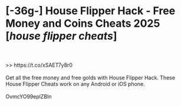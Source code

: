 # [-36g-] House Flipper Hack - Free Money and Coins Cheats 2025 [*house flipper cheats*]
<br>
<br> >> https://t.co/xSAET7y8r0

<br>
<br>Get all the free money and free golds with House Flipper Hack. These House Flipper Cheats work on any Android or iOS phone.
<br>
<br>OvmcYO99eplZBIn

